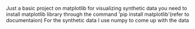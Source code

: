 Just a basic project on matplotlib for visualizing synthetic data
you need to install matplotlib library through the command 'pip install matplotlib'(refer to documentaion)
For the synthetic data I use numpy to come up with the data
